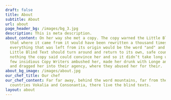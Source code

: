 ```yaml
---
draft: false
title: About
subtitle: About
url: about
page_header_bg: /images/bg_3.jpg
description: This is meta description.
about_content: On her way she met a copy. The copy warned the Little Blind Text,
  that where it came from it would have been rewritten a thousand times and
  everything that was left from its origin would be the word "and" and the
  Little Blind Text should turn around and return to its own, safe country. But
  nothing the copy said could convince her and so it didn’t take long until a
  few insidious Copy Writers ambushed her, made her drunk with Longe and Parole
  and dragged her into their agency, where they abused her for their.
about_bg_image: /images/about.jpg
our_chef_title: Our chef
our_chef_content: Far far away, behind the word mountains, far from the
  countries Vokalia and Consonantia, there live the blind texts.
layout: about
---
```

